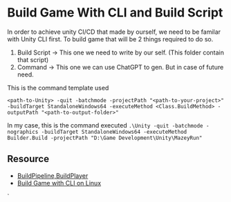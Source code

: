 # Build Game With CLI and Build Script

In order to achieve unity CI/CD that made by ourself, we need to be familar with Unity CLI first.
To build game that will be 2 things required to do so.

1. Build Script -> This one we need to write by our self. (This folder contain that script)
2. Command -> This one we can use ChatGPT to gen. But in case of future need.

This is the command template used

`<path-to-Unity> -quit -batchmode -projectPath "<path-to-your-project>" -buildTarget StandaloneWindows64 -executeMethod <Class.BuildMethod> -outputPath "<path-to-output-folder>"`

In my case, this is the command executed
`.\Unity -quit -batchmode -nographics -buildTarget StandaloneWindows64 -executeMethod Builder.Build -projectPath "D:\Game Development\Unity\MazeyRun"`

## Resource

- [BuildPipeline,BuildPlayer](https://docs.unity3d.com/ScriptReference/BuildPipeline.BuildPlayer.html)
- [Build Game with CLI on Linux](https://docs.unity.com/embeddedlinux/en/manual/how-to-build-using-cli)

`

